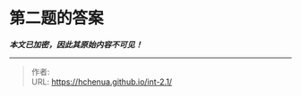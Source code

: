 # 第二题的答案

***本文已加密，因此其原始内容不可见！***

---

> 作者: <no value>  
> URL: https://hchenua.github.io/int-2.1/  

